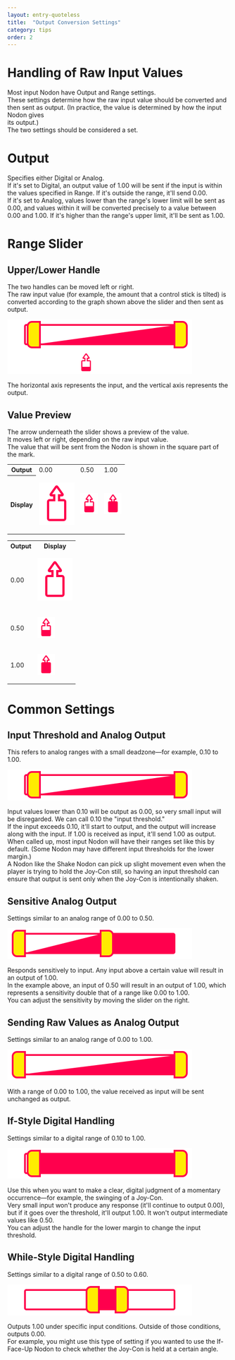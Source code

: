 ```yaml
---
layout: entry-quoteless
title:  "Output Conversion Settings"
category: tips
order: 2
---
```

<h1>Handling of Raw Input Values</h1>
<p>Most input Nodon have Output and Range settings.<br />These settings determine how the raw input value should be converted and then sent as output. (In practice, the value is determined by how the input Nodon gives<br />its output.)<br />The two settings should be considered a set.</p>
<h1>Output</h1>
<p>Specifies either Digital or Analog.<br />If it's set to Digital, an output value of 1.00 will be sent if the input is within the values specified in Range. If it's outside the range, it'll send 0.00.<br />If it's set to Analog, values lower than the range's lower limit will be sent as 0.00, and values within it will be converted precisely to a value between 0.00 and 1.00. If it's higher than the range's upper limit, it'll be sent as 1.00.</p>
<h1>Range Slider</h1>
<h2>Upper/Lower Handle</h2>
<p>The two handles can be moved left or right.<br />The raw input value (for example, the amount that a control stick is tilted) is converted according to the graph shown above the slider and then sent as output.</p>
<p>
  <span class="embedded-file-wrapper ">
    <img src="/assets/img/nodopedia/handles.svg" height="124" class="embedded-image" />
  </span>
</p>
<p>The horizontal axis represents the input, and the vertical axis represents the output.</p>
<h2>Value Preview</h2>
<p>The arrow underneath the slider shows a preview of the value.<br />It moves left or right, depending on the raw input value.<br />The value that will be sent from the Nodon is shown in the square part of the mark.</p>
<table class="wrapped hide_mobile">
  <colgroup>
    <col />
    <col />
    <col />
    <col />
  </colgroup>
  <tbody>
    <tr>
      <th>Output</th>
      <td><span>0.00</span></td>
      <td><span>0.50</span></td>
      <td><span>1.00</span></td>
    </tr>
    <tr>
      <th>Display</th>
      <td>
          <p>
              <img src="/assets/img/nodopedia/indicator_empty.svg" class="embedded-image" />
          </p>
      </td>
      <td>
          <p>
              <img src="/assets/img/nodopedia/indicator_half.svg" height="48" class="embedded-image" />
          </p>
      </td>
      <td>
          <p>
              <img src="/assets/img/nodopedia/indicator_full.svg" height="48" class="embedded-image" />
          </p>
      </td>
    </tr>
  </tbody>
</table>
<table class="wrapped show_mobile">
  <tbody>
    <tr>
        <th>Output</th>
        <th>Display</th>
    </tr>
    <tr>
      <td label="Output"><span>0.00</span></td>
      <td label="Display">
          <p><img src="/assets/img/nodopedia/indicator_empty.svg" class="embedded-image" /></p>
      </td>
    </tr>
    <tr>
      <td label="Output"><span>0.50</span></td>
      <td label="Display">
          <p><img src="/assets/img/nodopedia/indicator_half.svg" height="48" class="embedded-image" /></p>
      </td>
    </tr>
    <tr>
        <td label="Output"><span>1.00</span></td>
        <td label="Display">
          <p><img src="/assets/img/nodopedia/indicator_full.svg" height="48" class="embedded-image" /></p>
        </td>
    </tr>

  </tbody>
</table>
<h1>Common Settings</h1>
<h2>Input Threshold and Analog Output</h2>
<p>This refers to analog ranges with a small deadzone—for example, 0.10 to 1.00.</p>
<p>
  <span class="embedded-file-wrapper ">
    <img src="/assets/img/nodopedia/threshold_analog.svg" height="70" class="embedded-image" />
  </span>
</p>
<p>Input values lower than 0.10 will be output as 0.00, so very small input will be disregarded. We can call 0.10 the "input threshold."<br />If the input exceeds 0.10, it'll start to output, and the output will increase along with the input. If 1.00 is received as input, it'll send 1.00 as output.<br />When called up, most input Nodon will have their ranges set like this by default. (Some Nodon may have different input thresholds for the lower margin.)<br />A Nodon like the Shake Nodon can pick up slight movement even when the player is trying to hold the Joy-Con still, so having an input threshold can ensure that output is sent only when the Joy-Con is intentionally shaken.</p>
<h2>Sensitive Analog Output</h2>
<p>Settings similar to an analog range of 0.00 to 0.50.</p>
<p>
  <span class="embedded-file-wrapper ">
    <img src="/assets/img/nodopedia/sensitive_analog.svg" height="70" class="embedded-image" />
  </span>
</p>
<p>Responds sensitively to input. Any input above a certain value will result in an output of 1.00.<br />In the example above, an input of 0.50 will result in an output of 1.00, which represents a sensitivity double that of a range like 0.00 to 1.00.<br />You can adjust the sensitivity by moving the slider on the right.</p>
<h2>Sending Raw Values as Analog Output</h2>
<p>Settings similar to an analog range of 0.00 to 1.00.</p>
<p>
  <span class="embedded-file-wrapper ">
    <img src="/assets/img/nodopedia/raw_analog.svg" height="70" class="embedded-image" />
  </span>
</p>
<p>With a range of 0.00 to 1.00, the value received as input will be sent unchanged as output.</p>
<h2>If-Style Digital Handling</h2>
<p>Settings similar to a digital range of 0.10 to 1.00.</p>
<p>
  <span class="embedded-file-wrapper ">
    <img src="/assets/img/nodopedia/ifstyle_digital.svg" height="70" class="embedded-image" />
  </span>
</p>
<p>Use this when you want to make a clear, digital judgment of a momentary occurrence—for example, the swinging of a Joy-Con.<br />Very small input won't produce any response (it'll continue to output 0.00), but if it goes over the threshold, it'll output 1.00. It won't output intermediate values like 0.50.<br />You can adjust the handle for the lower margin to change the input threshold.</p>
<h2>While-Style Digital Handling</h2>
<p>Settings similar to a digital range of 0.50 to 0.60.</p>
<p>
  <span class="embedded-file-wrapper ">
    <img src="/assets/img/nodopedia/whilestyle_digital.svg" height="70" class="embedded-image" />
  </span>
</p>
<p>Outputs 1.00 under specific input conditions. Outside of those conditions,<br />outputs 0.00.<br />For example, you might use this type of setting if you wanted to use the If-Face-Up Nodon to check whether the Joy-Con is held at a certain angle.</p>